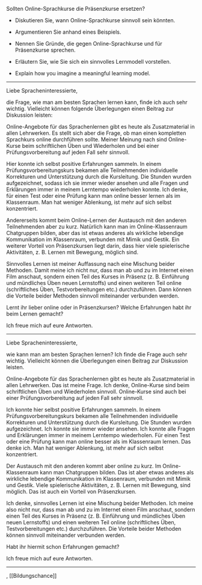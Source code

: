Sollten Online-Sprachkurse die Präsenzkurse ersetzen?
* Diskutieren Sie, wann Online-Sprachkurse sinnvoll sein könnten.
* Argumentieren Sie anhand eines Beispiels.
* Nennen Sie Gründe, die gegen Online-Sprachkurse und für Präsenzkurse sprechen.
* Erläutern Sie, wie Sie sich ein sinnvolles Lernmodell vorstellen.

* Explain how you imagine a meaningful learning model.



---

Liebe Spracheninteressierte,

die Frage, wie man am besten Sprachen lernen kann, finde ich auch sehr wichtig. Vielleicht können folgende Überlegungen einen Beitrag zur Diskussion leisten:

Online-Angebote für das Sprachenlernen gibt es heute als Zusatzmaterial in allen Lehrwerken. Es stellt sich aber die Frage, ob man einen kompletten Sprachkurs online durchführen sollte. Meiner Meinung nach sind Online-Kurse beim schriftlichen Üben und Wiederholen und bei einer Prüfungsvorbereitung auf jeden Fall sehr sinnvoll.

Hier konnte ich selbst positive Erfahrungen sammeln. In einem Prüfungsvorbereitungskurs bekamen alle Teilnehmenden individuelle Korrekturen und Unterstützung durch die Kursleitung. Die Stunden wurden aufgezeichnet, sodass ich sie immer wieder ansehen und alle Fragen und Erklärungen immer in meinem Lerntempo wiederholen konnte. Ich denke, für einen Test oder eine Prüfung kann man online besser lernen als im Klassenraum. Man hat weniger Ablenkung, ist mehr auf sich selbst konzentriert.

Andererseits kommt beim Online-Lernen der Austausch mit den anderen Teilnehmenden aber zu kurz. Natürlich kann man im Online-Klassenraum Chatgruppen bilden, aber das ist etwas anderes als wirkliche lebendige Kommunikation im Klassenraum, verbunden mit Mimik und Gestik. Ein weiterer Vorteil von Präsenzkursen liegt darin, dass hier viele spielerische Aktivitäten, z. B. Lernen mit Bewegung, möglich sind.

Sinnvolles Lernen ist meiner Auffassung nach eine Mischung beider Methoden. Damit meine ich nicht nur, dass man ab und zu im Internet einen Film anschaut, sondern einen Teil des Kurses in Präsenz (z. B. Einführung und mündliches Üben neuen Lernstoffs) und einen weiteren Teil online (schriftliches Üben, Testvorbereitungen etc.) durchzuführen. Dann können die Vorteile beider Methoden sinnvoll miteinander verbunden werden.

Lernt ihr lieber online oder in Präsenzkursen? Welche Erfahrungen habt ihr beim Lernen gemacht?

Ich freue mich auf eure Antworten.


---

Liebe Spracheninteressierte,

wie kann man am besten Sprachen lernen? Ich finde die Frage auch sehr wichtig. Vielleicht können die Überlegungen einen Beitrag zur Diskussion leisten.

Online-Angebote für das Sprachenlernen gibt es heute als Zusatzmaterial in allen Lehrwerken. Das ist meine Frage. Ich denke, Online-Kurse sind beim schriftlichen Üben und Wiederholen sinnvoll. Online-Kurse sind auch bei einer Prüfungsvorbereitung auf jeden Fall sehr sinnvoll.

Ich konnte hier selbst positive Erfahrungen sammeln. In einem Prüfungsvorbereitungskurs bekamen alle Teilnehmenden individuelle Korrekturen und Unterstützung durch die Kursleitung. Die Stunden wurden aufgezeichnet. Ich konnte sie immer wieder ansehen. Ich konnte alle Fragen und Erklärungen immer in meinem Lerntempo wiederholen. Für einen Test oder eine Prüfung kann man online besser als im Klassenraum lernen. Das denke ich. Man hat weniger Ablenkung, ist mehr auf sich selbst konzentriert.

Der Austausch mit den anderen kommt aber online zu kurz. Im Online-Klassenraum kann man Chatgruppen bilden. Das ist aber etwas anderes als wirkliche lebendige Kommunikation im Klassenraum, verbunden mit Mimik und Gestik. Viele spielerische Aktivitäten, z. B. Lernen mit Bewegung, sind möglich. Das ist auch ein Vorteil von Präsenzkursen.

Ich denke, sinnvolles Lernen ist eine Mischung beider Methoden. Ich meine also nicht nur, dass man ab und zu im Internet einen Film anschaut, sondern einen Teil des Kurses in Präsenz (z. B. Einführung und mündliches Üben neuen Lernstoffs) und einen weiteren Teil online (schriftliches Üben, Testvorbereitungen etc.) durchzuführen. Die Vorteile beider Methoden können sinnvoll miteinander verbunden werden.

Habt ihr hiermit schon Erfahrungen gemacht?

Ich freue mich auf eure Antworten.

---


, [[Bildungschance]]